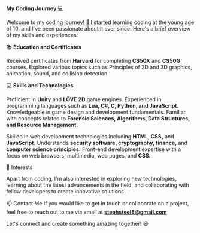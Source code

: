 **My Coding Journey** :computer:

Welcome to my coding journey! :rocket: I started learning coding at the young age of 10, and I've been passionate about it ever since. Here's a brief overview of my skills and experiences:

📚 **Education and Certificates**

Received certificates from **Harvard** for completing **CS50X** and **CS50G** courses.
Explored various topics such as Principles of 2D and 3D graphics, animation, sound, and collision detection.

💻 **Skills and Technologies**

Proficient in **Unity** and **LÖVE 2D** game engines.
Experienced in programming languages such as **Lua, C#, C, Python, and JavaScript.**
Knowledgeable in game design and development fundamentals.
Familiar with concepts related to **Forensic Sciences, Algorithms, Data Structures, and Resource Management.**

Skilled in web development technologies including **HTML, CSS,** and **JavaScript.**
Understands **security software, cryptography, finance,** and **computer science principles.**
Front-end development expertise with a focus on web browsers, multimedia, web pages, and **CSS.**


🌟 Interests

Apart from coding, I'm also interested in exploring new technologies, learning about the latest advancements in the field, and collaborating with fellow developers to create innovative solutions.

📫 Contact Me
If you would like to get in touch or collaborate on a project, feel free to reach out to me via email at **stephsteel8@gmail.com**

Let's connect and create something amazing together! :smiley:

